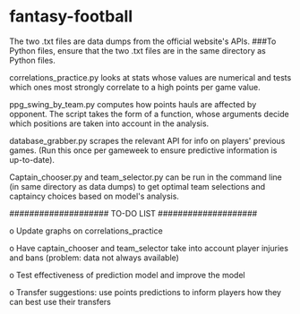 # fantasy-football

The two .txt files are data dumps from the official website's APIs.
###To Python files, ensure that the two .txt files are in the same directory as Python files.


correlations_practice.py looks at stats whose values are numerical and tests which ones most strongly correlate to a high points per game value.

ppg_swing_by_team.py computes how points hauls are affected by opponent. The script takes the form of a function, whose arguments decide which positions are taken into account in the analysis.


database_grabber.py scrapes the relevant API for info on players' previous games. (Run this once per gameweek to ensure predictive information is up-to-date).

Captain_chooser.py and team_selector.py can be run in the command line (in same directory as data dumps) to get optimal team selections and captaincy choices based on model's analysis.


####################
TO-DO LIST
####################

o Update graphs on correlations_practice

o Have captain_chooser and team_selector take into account player injuries and bans (problem: data not always available)

o Test effectiveness of prediction model and improve the model

o Transfer suggestions: use points predictions to inform players how they can best use their transfers



